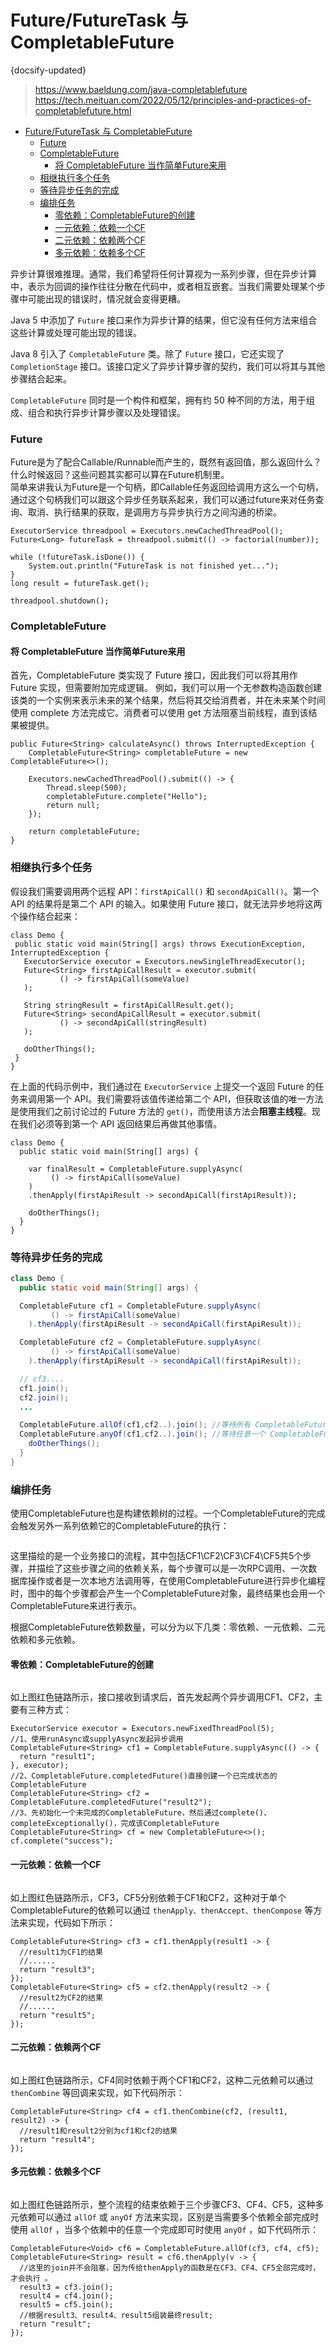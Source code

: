 # Future/FutureTask 与 CompletableFuture
{docsify-updated}
>https://www.baeldung.com/java-completablefuture  
>https://tech.meituan.com/2022/05/12/principles-and-practices-of-completablefuture.html

- [Future/FutureTask 与 CompletableFuture](#futurefuturetask-与-completablefuture)
    - [Future](#future)
    - [CompletableFuture](#completablefuture)
      - [将 CompletableFuture 当作简单Future来用](#将-completablefuture-当作简单future来用)
    - [相继执行多个任务](#相继执行多个任务)
    - [等待异步任务的完成](#等待异步任务的完成)
    - [编排任务](#编排任务)
      - [零依赖：CompletableFuture的创建](#零依赖completablefuture的创建)
      - [一元依赖：依赖一个CF](#一元依赖依赖一个cf)
      - [二元依赖：依赖两个CF](#二元依赖依赖两个cf)
      - [多元依赖：依赖多个CF](#多元依赖依赖多个cf)


异步计算很难推理。通常，我们希望将任何计算视为一系列步骤，但在异步计算中，表示为回调的操作往往分散在代码中，或者相互嵌套。当我们需要处理某个步骤中可能出现的错误时，情况就会变得更糟。

Java 5 中添加了 `Future` 接口来作为异步计算的结果，但它没有任何方法来组合这些计算或处理可能出现的错误。

Java 8 引入了 `CompletableFuture` 类。除了 `Future` 接口，它还实现了 `CompletionStage` 接口。该接口定义了异步计算步骤的契约，我们可以将其与其他步骤结合起来。

`CompletableFuture` 同时是一个构件和框架，拥有约 50 种不同的方法，用于组成、组合和执行异步计算步骤以及处理错误。

### Future
Future是为了配合Callable/Runnable而产生的，既然有返回值，那么返回什么？什么时候返回？这些问题其实都可以算在Future机制里。  
简单来讲我认为Future是一个句柄，即Callable任务返回给调用方这么一个句柄，通过这个句柄我们可以跟这个异步任务联系起来，我们可以通过future来对任务查询、取消、执行结果的获取，是调用方与异步执行方之间沟通的桥梁。

```
ExecutorService threadpool = Executors.newCachedThreadPool();
Future<Long> futureTask = threadpool.submit(() -> factorial(number));

while (!futureTask.isDone()) {
    System.out.println("FutureTask is not finished yet..."); 
} 
long result = futureTask.get(); 

threadpool.shutdown();
```

### CompletableFuture

#### 将 CompletableFuture 当作简单Future来用
首先，CompletableFuture 类实现了 Future 接口，因此我们可以将其用作 Future 实现，但需要附加完成逻辑。
例如，我们可以用一个无参数构造函数创建该类的一个实例来表示未来的某个结果，然后将其交给消费者，并在未来某个时间使用 complete 方法完成它。消费者可以使用 get 方法阻塞当前线程，直到该结果被提供。

```
public Future<String> calculateAsync() throws InterruptedException {
    CompletableFuture<String> completableFuture = new CompletableFuture<>();

    Executors.newCachedThreadPool().submit(() -> {
        Thread.sleep(500);
        completableFuture.complete("Hello");
        return null;
    });

    return completableFuture;
}
```

### 相继执行多个任务
假设我们需要调用两个远程 API：`firstApiCall()` 和 `secondApiCall()`。第一个 API 的结果将是第二个 API 的输入。如果使用 Future 接口，就无法异步地将这两个操作结合起来：
```
class Demo {
 public static void main(String[] args) throws ExecutionException, InterruptedException {
   ExecutorService executor = Executors.newSingleThreadExecutor();
   Future<String> firstApiCallResult = executor.submit(
           () -> firstApiCall(someValue)
   );
   
   String stringResult = firstApiCallResult.get();
   Future<String> secondApiCallResult = executor.submit(
           () -> secondApiCall(stringResult)
   );

   doOtherThings();
 }
}
```
在上面的代码示例中，我们通过在 `ExecutorService` 上提交一个返回 Future 的任务来调用第一个 API。我们需要将该值传递给第二个 API，但获取该值的唯一方法是使用我们之前讨论过的 Future 方法的 `get()`，而使用该方法会**阻塞主线程**。现在我们必须等到第一个 API 返回结果后再做其他事情。

```
class Demo {
  public static void main(String[] args) {

    var finalResult = CompletableFuture.supplyAsync(
         () -> firstApiCall(someValue)
    )
    .thenApply(firstApiResult -> secondApiCall(firstApiResult));

	doOtherThings();
  }
}
```

### 等待异步任务的完成
```java
class Demo {
  public static void main(String[] args) {

  CompletableFuture cf1 = CompletableFuture.supplyAsync(
         () -> firstApiCall(someValue)
    ).thenApply(firstApiResult -> secondApiCall(firstApiResult));

  CompletableFuture cf2 = CompletableFuture.supplyAsync(
         () -> firstApiCall(someValue)
    ).thenApply(firstApiResult -> secondApiCall(firstApiResult)); 

  // cf3....
  cf1.join();
  cf2.join();
  ...

  CompletableFuture.allOf(cf1,cf2..).join(); //等待所有 CompletableFuture 完成
  CompletableFuture.anyOf(cf1,cf2..).join(); //等待任意一个 CompletableFuture 完成
	doOtherThings();
  }
}
```

### 编排任务
使用CompletableFuture也是构建依赖树的过程。一个CompletableFuture的完成会触发另外一系列依赖它的CompletableFuture的执行：
<center><img src="pics/completeablefuture-1.png" alt=""></center>

这里描绘的是一个业务接口的流程，其中包括CF1\CF2\CF3\CF4\CF5共5个步骤，并描绘了这些步骤之间的依赖关系，每个步骤可以是一次RPC调用、一次数据库操作或者是一次本地方法调用等，在使用CompletableFuture进行异步化编程时，图中的每个步骤都会产生一个CompletableFuture对象，最终结果也会用一个CompletableFuture来进行表示。

根据CompletableFuture依赖数量，可以分为以下几类：零依赖、一元依赖、二元依赖和多元依赖。

#### 零依赖：CompletableFuture的创建
<center><img src="pics/completeablefuture-2.png" alt=""></center>

如上图红色链路所示，接口接收到请求后，首先发起两个异步调用CF1、CF2，主要有三种方式：
```
ExecutorService executor = Executors.newFixedThreadPool(5);
//1、使用runAsync或supplyAsync发起异步调用
CompletableFuture<String> cf1 = CompletableFuture.supplyAsync(() -> {
  return "result1";
}, executor);
//2、CompletableFuture.completedFuture()直接创建一个已完成状态的CompletableFuture
CompletableFuture<String> cf2 = CompletableFuture.completedFuture("result2");
//3、先初始化一个未完成的CompletableFuture，然后通过complete()、completeExceptionally()，完成该CompletableFuture
CompletableFuture<String> cf = new CompletableFuture<>();
cf.complete("success");
```

#### 一元依赖：依赖一个CF
<center><img src="pics/completeablefuture-3.png" alt=""></center>

如上图红色链路所示，CF3，CF5分别依赖于CF1和CF2，这种对于单个CompletableFuture的依赖可以通过 `thenApply、thenAccept、thenCompose` 等方法来实现，代码如下所示：
```
CompletableFuture<String> cf3 = cf1.thenApply(result1 -> {
  //result1为CF1的结果
  //......
  return "result3";
});
CompletableFuture<String> cf5 = cf2.thenApply(result2 -> {
  //result2为CF2的结果
  //......
  return "result5";
});
```

#### 二元依赖：依赖两个CF
<center><img src="pics/completeablefuture-4.png" alt=""></center>

如上图红色链路所示，CF4同时依赖于两个CF1和CF2，这种二元依赖可以通过 `thenCombine` 等回调来实现，如下代码所示：
```
CompletableFuture<String> cf4 = cf1.thenCombine(cf2, (result1, result2) -> {
  //result1和result2分别为cf1和cf2的结果
  return "result4";
});
```

#### 多元依赖：依赖多个CF
<center><img src="pics/completeablefuture-5.png" alt=""></center>

如上图红色链路所示，整个流程的结束依赖于三个步骤CF3、CF4、CF5，这种多元依赖可以通过 `allOf` 或 `anyOf` 方法来实现，区别是当需要多个依赖全部完成时使用 `allOf` ，当多个依赖中的任意一个完成即可时使用 `anyOf` ，如下代码所示：
```
CompletableFuture<Void> cf6 = CompletableFuture.allOf(cf3, cf4, cf5);
CompletableFuture<String> result = cf6.thenApply(v -> {
  //这里的join并不会阻塞，因为传给thenApply的函数是在CF3、CF4、CF5全部完成时，才会执行 。
  result3 = cf3.join();
  result4 = cf4.join();
  result5 = cf5.join();
  //根据result3、result4、result5组装最终result;
  return "result";
});
```
